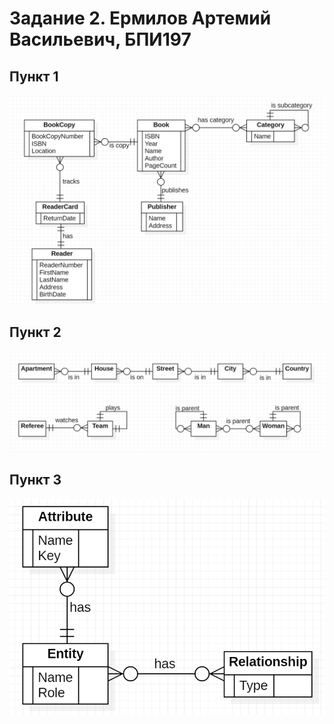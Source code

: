 # Задание 2. Ермилов Артемий Васильевич, БПИ197

## Пункт 1
![](1.png)

## Пункт 2
![](2.png)

## Пункт 3
![](3.png)
